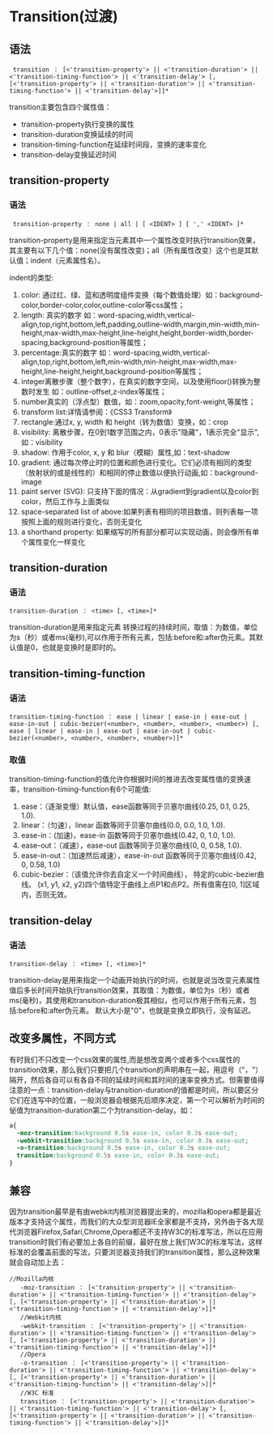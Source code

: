 # Transition(过渡)
## 语法

```
 transition ： [<'transition-property'> || <'transition-duration'> || <'transition-timing-function'> || <'transition-delay'> [, [<'transition-property'> || <'transition-duration'> || <'transition-timing-function'> || <'transition-delay'>]]*
```

transition主要包含四个属性值：
- transition-property执行变换的属性
- transition-duration变换延续的时间
- transition-timing-function在延续时间段，变换的速率变化
- transition-delay变换延迟时间

## transition-property
### 语法

```
 transition-property ： none | all | [ <IDENT> ] [ ',' <IDENT> ]*
```

transition-property是用来指定当元素其中一个属性改变时执行transition效果，其主要有以下几个值：none(没有属性改变)；all（所有属性改变）这个也是其默认值；indent（元素属性名）。

indent的类型:
1. color: 通过红、绿、蓝和透明度组件变换（每个数值处理）如：background-color,border-color,color,outline-color等css属性；
2. length: 真实的数字 如：word-spacing,width,vertical-align,top,right,bottom,left,padding,outline-width,margin,min-width,min-height,max-width,max-height,line-height,height,border-width,border-spacing,background-position等属性；
3. percentage:真实的数字 如：word-spacing,width,vertical-align,top,right,bottom,left,min-width,min-height,max-width,max-height,line-height,height,background-position等属性；
4. integer离散步骤（整个数字），在真实的数字空间，以及使用floor()转换为整数时发生 如：outline-offset,z-index等属性；
5. number真实的（浮点型）数值，如：zoom,opacity,font-weight,等属性；
6. transform list:详情请参阅：《CSS3 Transform》
7. rectangle:通过x, y, width 和 height（转为数值）变换，如：crop
8. visibility: 离散步骤，在0到1数字范围之内，0表示"隐藏"，1表示完全"显示",如：visibility
9. shadow: 作用于color, x, y 和 blur（模糊）属性,如：text-shadow
10. gradient: 通过每次停止时的位置和颜色进行变化。它们必须有相同的类型（放射状的或是线性的）和相同的停止数值以便执行动画,如：background-image
11. paint server (SVG): 只支持下面的情况：从gradient到gradient以及color到color，然后工作与上面类似
12. space-separated list of above:如果列表有相同的项目数值，则列表每一项按照上面的规则进行变化，否则无变化
13. a shorthand property: 如果缩写的所有部分都可以实现动画，则会像所有单个属性变化一样变化

## transition-duration
### 语法

```
transition-duration ： <time> [, <time>]*
```

transition-duration是用来指定元素 转换过程的持续时间，取值：<time>为数值，单位为s（秒）或者ms(毫秒),可以作用于所有元素，包括:before和:after伪元素。其默认值是0，也就是变换时是即时的。

## transition-timing-function
### 语法

```
transition-timing-function ： ease | linear | ease-in | ease-out | ease-in-out | cubic-bezier(<number>, <number>, <number>, <number>) [, ease | linear | ease-in | ease-out | ease-in-out | cubic-bezier(<number>, <number>, <number>, <number>)]*
```

### 取值
transition-timing-function的值允许你根据时间的推进去改变属性值的变换速率，transition-timing-function有6个可能值:
1. ease：（逐渐变慢）默认值，ease函数等同于贝塞尔曲线(0.25, 0.1, 0.25, 1.0).
2. linear：（匀速），linear 函数等同于贝塞尔曲线(0.0, 0.0, 1.0, 1.0).
3. ease-in：(加速)，ease-in 函数等同于贝塞尔曲线(0.42, 0, 1.0, 1.0).
4. ease-out：（减速），ease-out 函数等同于贝塞尔曲线(0, 0, 0.58, 1.0).
5. ease-in-out：（加速然后减速），ease-in-out 函数等同于贝塞尔曲线(0.42, 0, 0.58, 1.0)
6. cubic-bezier：（该值允许你去自定义一个时间曲线）， 特定的cubic-bezier曲线。 (x1, y1, x2, y2)四个值特定于曲线上点P1和点P2。所有值需在[0, 1]区域内，否则无效。

## transition-delay
### 语法

```
transition-delay ： <time> [, <time>]*
```

transition-delay是用来指定一个动画开始执行的时间，也就是说当改变元素属性值后多长时间开始执行transition效果，其取值：<time>为数值，单位为s（秒）或者ms(毫秒)，其使用和transition-duration极其相似，也可以作用于所有元素，包括:before和:after伪元素。 默认大小是"0"，也就是变换立即执行，没有延迟。

## 改变多属性，不同方式
有时我们不只改变一个css效果的属性,而是想改变两个或者多个css属性的transition效果，那么我们只要把几个transition的声明串在一起，用逗号（"，"）隔开，然后各自可以有各自不同的延续时间和其时间的速率变换方式。但需要值得注意的一点：transition-delay与transition-duration的值都是时间，所以要区分它们在连写中的位置，一般浏览器会根据先后顺序决定，第一个可以解析为时间的怭值为transition-duration第二个为transition-delay。如：

```css
a{
  -moz-transition:background 0.5s ease-in, color 0.3s ease-out;
  -webkit-transition:background 0.5s ease-in, color 0.3s ease-out;
  -o-transition:background 0.5s ease-in, color 0.3s ease-out;
  transition:background 0.5s ease-in, color 0.3s ease-out;
}
```

## 兼容
因为transition最早是有由webkit内核浏览器提出来的，mozilla和opera都是最近版本才支持这个属性，而我们的大众型浏览器IE全家都是不支持，另外由于各大现代浏览器Firefox,Safari,Chrome,Opera都还不支持W3C的标准写法，所以在应用transition时我们有必要加上各自的前缀，最好在放上我们W3C的标准写法，这样标准的会覆盖前面的写法，只要浏览器支持我们的transition属性，那么这种效果就会自动加上去：

```
//Mozilla内核
   -moz-transition ： [<'transition-property'> || <'transition-duration'> || <'transition-timing-function'> || <'transition-delay'> [, [<'transition-property'> || <'transition-duration'> || <'transition-timing-function'> || <'transition-delay'>]]*
   //Webkit内核
   -webkit-transition ： [<'transition-property'> || <'transition-duration'> || <'transition-timing-function'> || <'transition-delay'> [, [<'transition-property'> || <'transition-duration'> || <'transition-timing-function'> || <'transition-delay'>]]*
   //Opera
   -o-transition ： [<'transition-property'> || <'transition-duration'> || <'transition-timing-function'> || <'transition-delay'> [, [<'transition-property'> || <'transition-duration'> || <'transition-timing-function'> || <'transition-delay'>]]*
   //W3C 标准
   transition ： [<'transition-property'> || <'transition-duration'> || <'transition-timing-function'> || <'transition-delay'> [, [<'transition-property'> || <'transition-duration'> || <'transition-timing-function'> || <'transition-delay'>]]*
```
